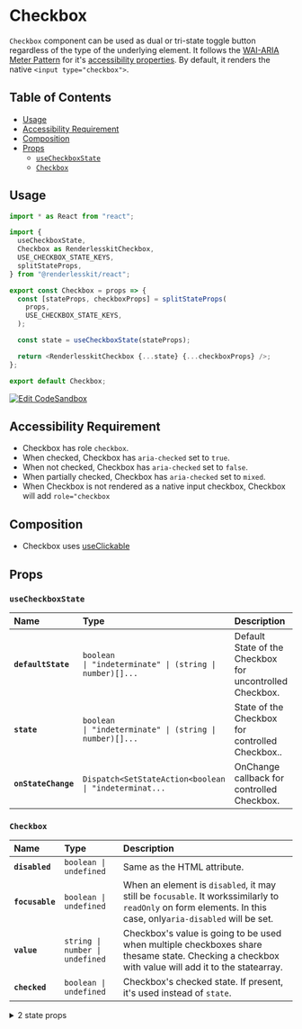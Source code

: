 # Checkbox

`Checkbox` component can be used as dual or tri-state toggle button regardless
of the type of the underlying element. It follows the
[WAI-ARIA Meter Pattern](https://www.w3.org/TR/wai-aria-practices/#checkbox) for
it's
[accessibility properties](https://w3c.github.io/aria-practices/#wai-aria-roles-states-and-properties-5).
By default, it renders the native `<input type="checkbox">`.

## Table of Contents

- [Usage](#usage)
- [Accessibility Requirement](#accessibility-requirement)
- [Composition](#composition)
- [Props](#props)
  - [`useCheckboxState`](#usecheckboxstate)
  - [`Checkbox`](#checkbox)

## Usage

```js
import * as React from "react";

import {
  useCheckboxState,
  Checkbox as RenderlesskitCheckbox,
  USE_CHECKBOX_STATE_KEYS,
  splitStateProps,
} from "@renderlesskit/react";

export const Checkbox = props => {
  const [stateProps, checkboxProps] = splitStateProps(
    props,
    USE_CHECKBOX_STATE_KEYS,
  );

  const state = useCheckboxState(stateProps);

  return <RenderlesskitCheckbox {...state} {...checkboxProps} />;
};

export default Checkbox;
```

[![Edit CodeSandbox](https://img.shields.io/badge/Checkbox%20Basic-Open%20On%20CodeSandbox-%230971f1?style=for-the-badge&logo=codesandbox&labelColor=151515)](https://codesandbox.io/s/y9yts)

## Accessibility Requirement

- Checkbox has role `checkbox`.
- When checked, Checkbox has `aria-checked` set to `true`.
- When not checked, Checkbox has `aria-checked` set to `false`.
- When partially checked, Checkbox has `aria-checked` set to `mixed`.
- When Checkbox is not rendered as a native input checkbox, Checkbox will add
  `role="checkbox`

## Composition

- Checkbox uses [useClickable](https://reakit.io/docs/clickable)

## Props

### `useCheckboxState`

| Name                | Type                                                                                                                                                                                                   | Description                                              |
| :------------------ | :----------------------------------------------------------------------------------------------------------------------------------------------------------------------------------------------------- | :------------------------------------------------------- |
| **`defaultState`**  | <code title="boolean \| &#34;indeterminate&#34; \| (string \| number)[] \| undefined">boolean \| &#34;indeterminate&#34; \| (string \| number)[]...</code>                                             | Default State of the Checkbox for uncontrolled Checkbox. |
| **`state`**         | <code title="boolean \| &#34;indeterminate&#34; \| (string \| number)[] \| undefined">boolean \| &#34;indeterminate&#34; \| (string \| number)[]...</code>                                             | State of the Checkbox for controlled Checkbox..          |
| **`onStateChange`** | <code title="Dispatch&#60;SetStateAction&#60;boolean \| &#34;indeterminate&#34; \| (string \| number)[]&#62;&#62; \| undefined">Dispatch&#60;SetStateAction&#60;boolean \| &#34;indeterminat...</code> | OnChange callback for controlled Checkbox.               |

### `Checkbox`

| Name            | Type                                       | Description                                                                                                                                                  |
| :-------------- | :----------------------------------------- | :----------------------------------------------------------------------------------------------------------------------------------------------------------- |
| **`disabled`**  | <code>boolean \| undefined</code>          | Same as the HTML attribute.                                                                                                                                  |
| **`focusable`** | <code>boolean \| undefined</code>          | When an element is `disabled`, it may still be `focusable`. It workssimilarly to `readOnly` on form elements. In this case, only`aria-disabled` will be set. |
| **`value`**     | <code>string \| number \| undefined</code> | Checkbox's value is going to be used when multiple checkboxes share thesame state. Checking a checkbox with value will add it to the statearray.             |
| **`checked`**   | <code>boolean \| undefined</code>          | Checkbox's checked state. If present, it's used instead of `state`.                                                                                          |

<details><summary>2 state props</summary>
> These props are returned by the state hook. You can spread them into this component (`{...state}`) or pass them separately. You can also provide these props from your own state logic.

| Name           | Type                                                                                                                                                                                     | Description                                                                                                                 |
| :------------- | :--------------------------------------------------------------------------------------------------------------------------------------------------------------------------------------- | :-------------------------------------------------------------------------------------------------------------------------- |
| **`state`**    | <code>boolean \| &#34;indeterminate&#34; \| (string \| number)[]</code>                                                                                                                  | Stores the state of the checkbox.If checkboxes that share this state have defined a `value` prop, it'sgoing to be an array. |
| **`setState`** | <code title="(value: SetStateAction&#60;boolean \| &#34;indeterminate&#34; \| (string \| number)[]&#62;) =&#62; void">(value: SetStateAction&#60;boolean \| &#34;indeterminate...</code> | Sets `state` for the checkbox.                                                                                              |

</details>
